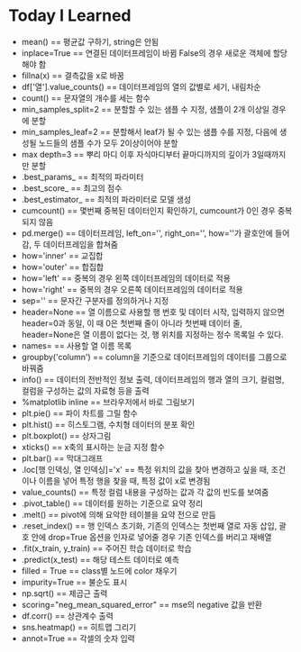 # Today I Learned



- mean() == 평균값 구하기, string은 안됨
- inplace=True == 연결된 데이터프레임이 바뀜 False의 경우 새로운 객체에 할당해야 함
- fillna(x) == 결측값을 x로 바꿈
- df['열'].value_counts() == 데이터프레임의 열의 값별로 세기, 내림차순
- count() == 문자열의 개수를 세는 함수
- min_samples_split=2 == 분할할 수 있는 샘플 수 지정, 샘플이 2개 이상일 경우에 분할
- min_samples_leaf=2 == 분할해서 leaf가 될 수 있는 샘플 수를 지정, 다음에 생성될 노드들의 샘플 수가 모두 2이상이어야 분할
- max depth=3 == 뿌리 마디 이후 자식마디부터 끝마디까지의 깊이가 3일때까지만 분할
- .best_params_ == 최적의 파라미터
- .best_score_ == 최고의 점수
- .best_estimator_ == 최적의 파라미터로 모델 생성
- cumcount() == 몇번째 중복된 데이터인지 확인하기, cumcount가 0인 경우 중복되지 않음
- pd.merge() == 데이터프레임, left_on='', right_on='', how=''가 괄호안에 들어감, 두 데이터프레임을 합쳐줌
- how='inner' == 교집합
- how='outer' == 합집합
- how='left' == 중복의 경우 왼쪽 데이터프레임의 데이터로 적용
- how='right' == 중복의 경우 오른쪽 데이터프레임의 데이터로 적용
- sep='' == 문자간 구분자를 정의하거나 지정
- header=None == 열 이름으로 사용할 행 번호 및 데이터 시작, 입력하지 않으면 header=0과 동일, 이 때 0은 첫번째 줄이 아니라 첫번째 데이터 줄, header=None은 열 이름이 없다는 것, 행 위치를 지정하는 정수 목록일 수 있다.
- names= == 사용할 열 이름 목록
- groupby('column') == column을 기준으로 데이터프레임의 데이터를 그룹으로 바꿔줌
- info() == 데이터의 전반적인 정보 출력,  데이터프레임의 행과 열의 크기, 컬럼명, 컬럼을 구성하는 값의 자료형 등을 출력
- %matplotlib inline == 브라우저에서 바로 그림보기
- plt.pie() == 파이 차트를 그릴 함수
- plt.hist() == 히스토그램, 수치형 데이터의 분포 확인
- plt.boxplot() == 상자그림
- xticks() == x축의 표시하는 눈금 지정 함수
- plt.bar() == 막대그래프
- .loc[행 인덱싱, 열 인덱싱]='x' == 특정 위치의 값을 찾아 변경하고 싶을 때, 조건이나 이름을 넣어 특정 행을 찾을 때, 특정 값이 x로 변경됨
- value_counts() == 특정 컬럼 내용을 구성하는 값과 각 값의 빈도를 보여줌
- .pivot_table() == 데이터를 원하는 기준으로 요약 정리
- .melt() == pivot에 의해 요악한 테이블을 요약 전으로 만듬
- .reset_index() == 행 인덱스 초기화, 기존의 인덱스는 첫번째 열로 자동 삽입, 괄호 안에 drop=True 옵션을 인자로 넣어줄 경우 기존 인덱스를 버리고 재배열
- .fit(x_train, y_train) == 주어진 학습 데이터로 학습
- .predict(x_test) == 해당 테스트 데이터로 예측
- filled = True == class별 노드에 color 채우기
- impurity=True == 불순도 표시
- np.sqrt() == 제곱근 출력
- scoring="neg_mean_squared_error" == mse의 negative 값을 반환
- df.corr() == 상관계수 출력
- sns.heatmap() == 히트맵 그리기
- annot=True == 각셀의 숫자 입력
